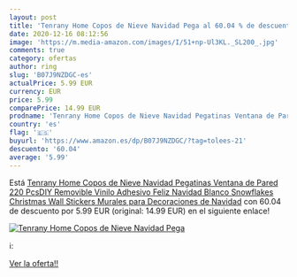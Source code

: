 ```yaml
---
layout: post
title: 'Tenrany Home Copos de Nieve Navidad Pega al 60.04 % de descuento'
date: 2020-12-16 08:12:56
image: 'https://m.media-amazon.com/images/I/51+np-Ul3KL._SL200_.jpg'
comments: true
category: ofertas
author: ring
slug: 'B07J9NZDGC-es'
actualPrice: 5.99 EUR
currency: EUR
price: 5.99
comparePrice: 14.99 EUR
prodname: 'Tenrany Home Copos de Nieve Navidad Pegatinas Ventana de Pared  220 PcsDIY Removible Vinilo Adhesivo Feliz Navidad Blanco Snowflakes Christmas Wall Stickers Murales para Decoraciones de Navidad'
country: 'es'
flag: '🇪🇸'
buyurl: 'https://www.amazon.es/dp/B07J9NZDGC/?tag=tolees-21'
descuento: '60.04'
average: '5.99'
---
```


Está [Tenrany Home Copos de Nieve Navidad Pegatinas Ventana de Pared  220 PcsDIY Removible Vinilo Adhesivo Feliz Navidad Blanco Snowflakes Christmas Wall Stickers Murales para Decoraciones de Navidad](https://www.amazon.es/dp/B07J9NZDGC/?tag=tolees-21) con 60.04 de descuento por 5.99 EUR (original: 14.99 EUR) en el siguiente enlace!

[![Tenrany Home Copos de Nieve Navidad Pega](https://m.media-amazon.com/images/I/51+np-Ul3KL._SL200_.jpg)](https://www.amazon.es/dp/B07J9NZDGC/?tag=tolees-21)

ℹ️:


[Ver la oferta!!](https://www.amazon.es/dp/B07J9NZDGC/?tag=tolees-21)
